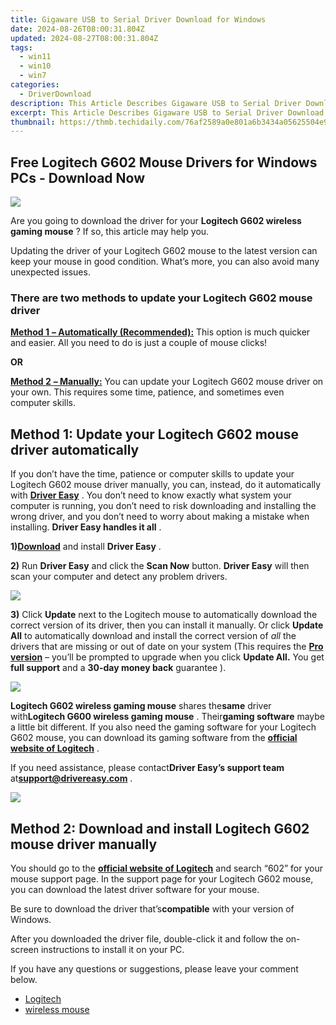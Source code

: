 ```yaml
---
title: Gigaware USB to Serial Driver Download for Windows
date: 2024-08-26T08:00:31.804Z
updated: 2024-08-27T08:00:31.804Z
tags:
  - win11
  - win10
  - win7
categories:
  - DriverDownload
description: This Article Describes Gigaware USB to Serial Driver Download for Windows
excerpt: This Article Describes Gigaware USB to Serial Driver Download for Windows
thumbnail: https://thmb.techidaily.com/76af2589a0e801a6b3434a05625504e9a24382860270c85ff4fd48c9e5e5afe1.png
---
```


## Free Logitech G602 Mouse Drivers for Windows PCs - Download Now

![](https://images.drivereasy.com/wp-content/uploads/2018/10/2397012_ra-1-300x232.jpg)

 Are you going to download the driver for your **Logitech G602 wireless gaming mouse** ? If so, this article may help you.

 Updating the driver of your Logitech G602 mouse to the latest version can keep your mouse in good condition. What’s more, you can also avoid many unexpected issues.

### There are two methods to update your Logitech G602 mouse driver

[**Method 1** **– Automatically (Recommended):**](https://www.drivereasy.com/knowledge/logitech-g602-driver-download-for-windows/#auto) This option is much quicker and easier. All you need to do is just a couple of mouse clicks!

**OR**

[**Method 2** **– Manually:**](https://tools.techidaily.com/drivereasy/download/) You can update your Logitech G602 mouse driver on your own. This requires some time, patience, and sometimes even computer skills.

## Method 1: Update your Logitech G602 mouse driver automatically

 If you don’t have the time, patience or computer skills to update your Logitech G602 mouse driver manually, you can, instead, do it automatically with **[Driver Easy](https://tools.techidaily.com/drivereasy/download/)**  .  You don’t need to know exactly what system your computer is running, you don’t need to risk downloading and installing the wrong driver, and you don’t need to worry about making a mistake when installing. **Driver Easy handles it all** .

 **1)[Download](https://tools.techidaily.com/drivereasy/download/)** and install **Driver Easy** .

**2)** Run **Driver Easy** and click the **Scan Now** button. **Driver Easy**  will then scan your computer and detect any problem drivers.

![](https://images.drivereasy.com/wp-content/uploads/2018/10/Snap149.png)

**3)** Click **Update**  next to the Logitech mouse to automatically download the correct version of its driver, then you can install it manually. Or click **Update All**  to automatically download and install the correct version of _all_ the drivers that are missing or out of date on your system (This requires the **[Pro version](https://tools.techidaily.com/drivereasy/download/)**  – you’ll be prompted to upgrade when you click **Update All.**  You get **full support** and a **30-day money back** guarantee ).

![](https://images.drivereasy.com/wp-content/uploads/2018/10/Snap148.png)

**Logitech G602 wireless gaming mouse** shares the**same** driver with**Logitech G600 wireless gaming mouse** . Their**gaming software** maybe a little bit different. If you also need the gaming software for your Logitech G602 mouse, you can download its gaming software from the **[official website of Logitech](https://www.logitech.com/en-us)**  .

 If you need assistance, please contact**Driver Easy’s support team** at[**support@drivereasy.com**](https://tools.techidaily.com/drivereasy/download/) .

<!-- affiliate ads begin -->
<a href="https://shop.mondly.com/affiliate.php?ACCOUNT=ATISTUDI&AFFILIATE=108875&PATH=https%3A%2F%2Fwww.mondly.com%3FAFFILIATE%3D108875%26RESOURCE%3D%2BGeneral%2B970x90%2B"><img src="https://secure.avangate.com/images/merchant/69c418c33ec2e1a4267fa9bb77fa1428/general-970x90.gif" border="0"></a>
<!-- affiliate ads end -->
## Method 2: Download and install Logitech G602 mouse driver manually

 You should go to the **[official website of Logitech](https://www.logitech.com/en-us)**  and search “602” for your mouse support page. In the support page for your Logitech G602 mouse, you can download the latest driver software for your mouse.

 Be sure to download the driver that’s**compatible** with your version of Windows.

 After you downloaded the driver file, double-click it and follow the on-screen instructions to install it on your PC.

 If you have any questions or suggestions, please leave your comment below.

* [Logitech](https://tools.techidaily.com/drivereasy/download/)
* [wireless mouse](https://tools.techidaily.com/drivereasy/download/)

<ins class="adsbygoogle"
     style="display:block"
     data-ad-format="autorelaxed"
     data-ad-client="ca-pub-7571918770474297"
     data-ad-slot="1223367746"></ins>



<ins class="adsbygoogle"
     style="display:block"
     data-ad-client="ca-pub-7571918770474297"
     data-ad-slot="8358498916"
     data-ad-format="auto"
     data-full-width-responsive="true"></ins>


